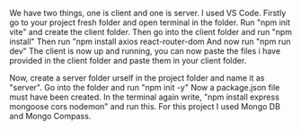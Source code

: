 We have two things, one is client and one is server. 
I used VS Code.
Firstly go to your project fresh folder and open terminal in the folder. 
Run "npm init vite" and create the client folder. Then go into the client folder and run "npm install"
Then run "npm install axios react-router-dom
And now run "npm run dev"
The client is now up and running, you can now paste the files i have provided in the client folder and paste them in your client folder.

Now, create a server folder urself in the project folder and name it as "server". Go into the folder and run "npm init -y"
Now a package.json file must have been created. 
In the terminal again write, "npm install express mongoose cors nodemon" and run this.
For this project I used Mongo DB and Mongo Compass.

